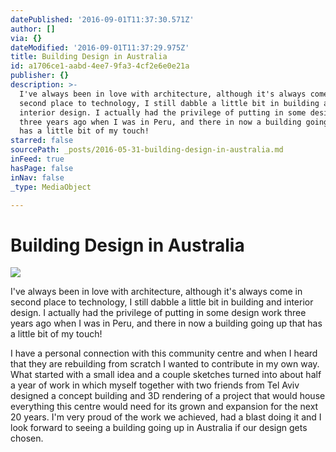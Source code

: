 ```yaml
---
datePublished: '2016-09-01T11:37:30.571Z'
author: []
via: {}
dateModified: '2016-09-01T11:37:29.975Z'
title: Building Design in Australia
id: a1706ce1-aabd-4ee7-9fa3-4cf2e6e0e21a
publisher: {}
description: >-
  I've always been in love with architecture, although it's always come in
  second place to technology, I still dabble a little bit in building and
  interior design. I actually had the privilege of putting in some design work
  three years ago when I was in Peru, and there in now a building going up that
  has a little bit of my touch!
starred: false
sourcePath: _posts/2016-05-31-building-design-in-australia.md
inFeed: true
hasPage: false
inNav: false
_type: MediaObject

---
```

# Building Design in Australia
![](https://the-grid-user-content.s3-us-west-2.amazonaws.com/8579238d-919c-4f39-b0a4-609306580ba2.png)

I've always been in love with architecture, although it's always come in second place to technology, I still dabble a little bit in building and interior design. I actually had the privilege of putting in some design work three years ago when I was in Peru, and there in now a building going up that has a little bit of my touch!

I have a personal connection with this community centre and when I heard that they are rebuilding from scratch I wanted to contribute in my own way. What started with a small idea and a couple sketches turned into about half a year of work in which myself together with two friends from Tel Aviv designed a concept building and 3D rendering of a project that would house everything this centre would need for its grown and expansion for the next 20 years. I'm very proud of the work we achieved, had a blast doing it and I look forward to seeing a building going up in Australia if our design gets chosen.